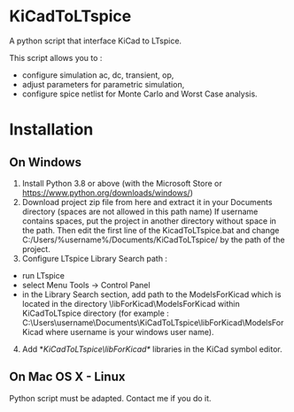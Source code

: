 # KiCadToLTspice
A python script that interface KiCad to LTspice.

This script allows you to :
- configure simulation ac, dc, transient, op,
- adjust parameters for parametric simulation,
- configure spice netlist for Monte Carlo and Worst Case analysis.

# Installation
## On Windows
1. Install Python 3.8 or above (with the Microsoft Store or https://www.python.org/downloads/windows/)
2. Download project zip file from here and extract it in your Documents directory (spaces are not allowed in this path name)
If username contains spaces, put the project in another directory without space in the path. Then edit the first line of the KicadToLTspice.bat and change C:/Users/%username%/Documents/KiCadToLTspice/ by the path of the project.
3. Configure LTspice Library Search path :
- run LTspice
- select Menu Tools -> Control Panel
- in the Library Search section, add path to the ModelsForKicad which is located in the directory \libForKicad\ModelsForKicad within KiCadToLTspice directory  (for example : C:\Users\username\Documents\KiCadToLTspice\libForKicad\ModelsForKicad where username is your windows user name).
4. Add **KiCadToLTspice\libForKicad\** libraries in the KiCad symbol editor.

## On Mac OS X - Linux
Python script must be adapted.
Contact me if you do it.





